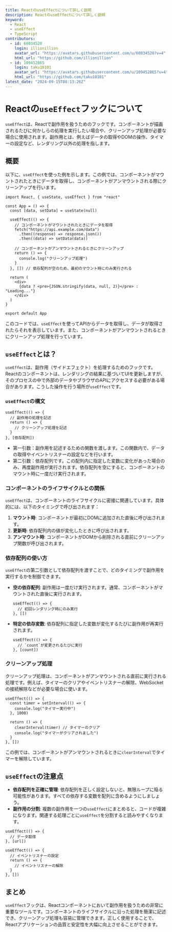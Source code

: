 ```yaml
---
title: ReactのuseEffectについて詳しく説明
description: ReactのuseEffectについて詳しく説明
keyword:
  - React
  - useEffect
  - TypeScript
contributors:
  - id: 60034520
    login: illionillion
    avatar_url: "https://avatars.githubusercontent.com/u/60034520?v=4"
    html_url: "https://github.com/illionillion"
  - id: 109452865
    login: taku10101
    avatar_url: "https://avatars.githubusercontent.com/u/109452865?v=4"
    html_url: "https://github.com/taku10101"
latest_date: "2024-09-15T08:13:26Z"
---
```


# Reactの`useEffect`フックについて

`useEffect`は、Reactで副作用を扱うためのフックです。コンポーネントが描画されるたびに何かしらの処理を実行したい場合や、クリーンアップ処理が必要な場合に使用されます。副作用とは、例えばデータの取得やDOMの操作、タイマーの設定など、レンダリング以外の処理を指します。

## 概要

以下に、`useEffect`を使った例を示します。この例では、コンポーネントがマウントされたときにデータを取得し、コンポーネントがアンマウントされる際にクリーンアップを行います。

```tsx
import React, { useState, useEffect } from "react"

const App = () => {
  const [data, setData] = useState(null)

  useEffect(() => {
    // コンポーネントがマウントされたときにデータを取得
    fetch("https://api.example.com/data")
      .then((response) => response.json())
      .then((data) => setData(data))

    // コンポーネントがアンマウントされるときにクリーンアップ
    return () => {
      console.log("クリーンアップ処理")
    }
  }, []) // 依存配列が空のため、最初のマウント時にのみ実行される

  return (
    <div>
      {data ? <pre>{JSON.stringify(data, null, 2)}</pre> : "Loading..."}
    </div>
  )
}

export default App
```

このコードでは、`useEffect`を使ってAPIからデータを取得し、データが取得されたらそれを表示しています。また、コンポーネントがアンマウントされるときにクリーンアップ処理を行っています。

## `useEffect`とは？

`useEffect`は、副作用（サイドエフェクト）を処理するためのフックです。Reactのコンポーネントは、レンダリングの結果に基づいてUIを更新しますが、そのプロセスの中で外部のデータやブラウザのAPIにアクセスする必要がある場合があります。こうした操作を行う場所が`useEffect`です。

### `useEffect`の構文

```tsx
useEffect(() => {
  // 副作用の処理を記述
  return () => {
    // クリーンアップ処理を記述
  }
}, [依存配列])
```

- 第一引数：副作用を記述するための関数を渡します。この関数内で、データの取得やイベントリスナーの設定などを行います。
- 第二引数：依存配列です。この配列内に指定した変数に変化があった場合のみ、再度副作用が実行されます。依存配列を空にすると、コンポーネントのマウント時に一度だけ実行されます。

### コンポーネントのライフサイクルとの関係

`useEffect`は、コンポーネントのライフサイクルに密接に関連しています。具体的には、以下のタイミングで呼び出されます：

1. **マウント時**: コンポーネントが最初にDOMに追加された直後に呼び出されます。
2. **更新時**: 依存配列内の値が変化したときに呼び出されます。
3. **アンマウント時**: コンポーネントがDOMから削除される直前にクリーンアップ関数が呼び出されます。

### 依存配列の使い方

`useEffect`の第二引数として依存配列を渡すことで、どのタイミングで副作用を実行するかを制御できます。

- **空の依存配列**: 副作用は一度だけ実行されます。通常、コンポーネントがマウントされた直後に実行されます。

  ```tsx
  useEffect(() => {
    // 初回レンダリング時にのみ実行
  }, [])
  ```

- **特定の依存変数**: 依存配列に指定した変数が変化するたびに副作用が再実行されます。

  ```tsx
  useEffect(() => {
    // `count`が変更されるたびに実行
  }, [count])
  ```

### クリーンアップ処理

クリーンアップ処理は、コンポーネントがアンマウントされる直前に実行される処理です。例えば、タイマーのクリアやイベントリスナーの解除、WebSocketの接続解除などが必要な場合に使います。

```tsx
useEffect(() => {
  const timer = setInterval(() => {
    console.log("タイマー実行中")
  }, 1000)

  return () => {
    clearInterval(timer) // タイマーのクリア
    console.log("タイマーがクリアされました")
  }
}, [])
```

この例では、コンポーネントがアンマウントされるときに`clearInterval`でタイマーを解除しています。

## `useEffect`の注意点

- **依存配列を正確に管理**: 依存配列を正しく設定しないと、無限ループに陥る可能性があります。すべての依存する変数を配列に含めるようにしましょう。
- **副作用の分割**: 複数の副作用を一つの`useEffect`にまとめると、コードが複雑になります。関連する処理ごとに`useEffect`を分割すると読みやすくなります。

```tsx
useEffect(() => {
  // データ取得
}, [url])

useEffect(() => {
  // イベントリスナーの設定
  return () => {
    // イベントリスナーの解除
  }
}, [])
```

## まとめ

`useEffect`フックは、Reactコンポーネントにおいて副作用を扱うための非常に重要なツールです。コンポーネントのライフサイクルに沿った処理を簡潔に記述でき、クリーンアップ処理も容易に管理できます。正しく使用することで、Reactアプリケーションの品質と安定性を大幅に向上させることができます。
